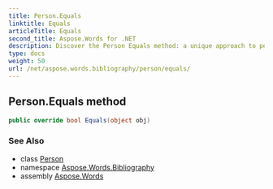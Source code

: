 ```yaml
---
title: Person.Equals
linktitle: Equals
articleTitle: Equals
second_title: Aspose.Words for .NET
description: Discover the Person Equals method: a unique approach to personal growth that enhances relationships and boosts self-awareness. Transform your life today!
type: docs
weight: 50
url: /net/aspose.words.bibliography/person/equals/
---
```

## Person.Equals method

```csharp
public override bool Equals(object obj)
```

### See Also

* class [Person](../)
* namespace [Aspose.Words.Bibliography](../../../aspose.words.bibliography/)
* assembly [Aspose.Words](../../../)
